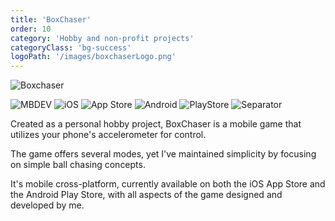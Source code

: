 ```yaml
---
title: 'BoxChaser'
order: 10
category: 'Hobby and non-profit projects'
categoryClass: 'bg-success'
logoPath: '/images/boxchaserLogo.png'
---
```


![Boxchaser](/images/boxchaserShow.png#portfolio-image)

![MBDEV](https://img.shields.io/badge/Mobile_Development-purple?style=for-the-badge&logoColor=white#portfolio-badge)
![iOS](https://img.shields.io/badge/iOS-000000?style=for-the-badge&logo=apple&logoColor=white#portfolio-badge)
![App Store](https://img.shields.io/badge/AppStore-0D96F6?style=for-the-badge&logo=app-store&logoColor=white#portfolio-badge)
![Android](https://img.shields.io/badge/Android-3DDC84?style=for-the-badge&logo=android&logoColor=white#portfolio-badge)
![PlayStore](https://img.shields.io/badge/PlayStore-414141?style=for-the-badge&logo=google-play&logoColor=white#portfolio-badge)
![Separator](#portfolio-separator)

Created as a personal hobby project, BoxChaser is a mobile game that utilizes your phone's accelerometer for control.

The game offers several modes, yet I've maintained simplicity by focusing on simple ball chasing concepts.

It's mobile cross-platform, currently available on both the iOS App Store and the Android Play Store, with all aspects of the game designed and developed by me.
